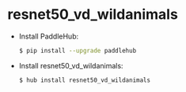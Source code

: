 # resnet50_vd_wildanimals
* Install PaddleHub: 

    ```bash
    $ pip install --upgrade paddlehub
    ```

* Install resnet50_vd_wildanimals: 

    ```bash
    $ hub install resnet50_vd_wildanimals
    ```
